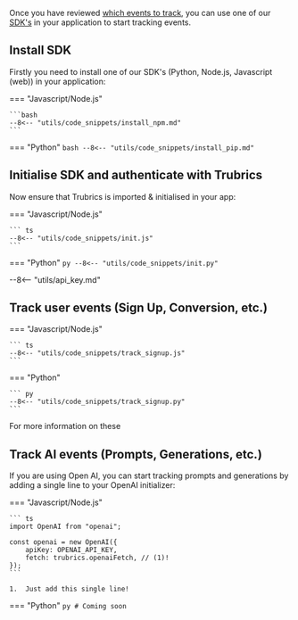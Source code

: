 Once you have reviewed [which events to track](what_to_track.md), you can use one of our [SDK's](../track_events/sdks/python.md) in your application to start tracking events. 


## Install SDK

Firstly you need to install one of our SDK's (Python, Node.js, Javascript (web)) in your application:

=== "Javascript/Node.js"

    ```bash
    --8<-- "utils/code_snippets/install_npm.md"
    ```

=== "Python"
    ```bash
    --8<-- "utils/code_snippets/install_pip.md"
    ```


## Initialise SDK and authenticate with Trubrics

Now ensure that Trubrics is imported & initialised in your app:

=== "Javascript/Node.js"
    
    ``` ts
    --8<-- "utils/code_snippets/init.js"
    ```

=== "Python"
    ``` py
    --8<-- "utils/code_snippets/init.py"
    ```

--8<-- "utils/api_key.md"

## Track user events (Sign Up, Conversion, etc.)

=== "Javascript/Node.js"

    ``` ts
    --8<-- "utils/code_snippets/track_signup.js"
    ```

=== "Python"
    
    ``` py
    --8<-- "utils/code_snippets/track_signup.py"
    ```

For more information on these 

## Track AI events (Prompts, Generations, etc.)

If you are using Open AI, you can start tracking prompts and generations by adding a single line to your OpenAI initializer:

=== "Javascript/Node.js"

    ``` ts
    import OpenAI from "openai";

    const openai = new OpenAI({
        apiKey: OPENAI_API_KEY,
        fetch: trubrics.openaiFetch, // (1)!
    });
    ```

    1.  Just add this single line!

=== "Python"
    ``` py
    # Coming soon
    ```